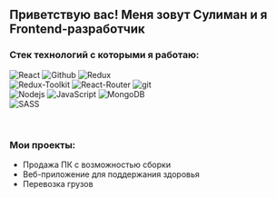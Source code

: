 ## Приветствую вас! Меня зовут Сулиман и я Frontend-разработчик

### Стек технологий с которыми я работаю:
<p>
  <img alt="React" src="https://img.shields.io/badge/-React-45b8d8?style=for-the-badge&logo=react&logoColor=white" />
  <img alt="Github" src="https://img.shields.io/badge/-Github-black?style=for-the-badge&logo=github&logoColor=white" />
  <img alt="Redux" src="https://img.shields.io/badge/-Redux-430098?style=for-the-badge&logo=redux&logoColor=white" />
  </br>
  <img alt="Redux-Toolkit" src="https://img.shields.io/badge/-Redux_Toolkit-white?style=for-the-badge&logo=Redux&logoColor=430098" />
  <img alt="React-Router" src="https://img.shields.io/badge/-React_Router-black?style=for-the-badge&logo=react-router&logoColor=orange" />
  <img alt="git" src="https://img.shields.io/badge/-Git-F05032?style=for-the-badge&logo=git&logoColor=white" />
  </br>
  <img alt="Nodejs" src="https://img.shields.io/badge/-Nodejs-43853d?style=for-the-badge&logo=Node.js&logoColor=white" />
  <img alt="JavaScript" src="https://img.shields.io/badge/-JavaScript-yellow?style=for-the-badge&logo=JavaScript&logoColor=white" />
  <img alt="MongoDB" src="https://img.shields.io/badge/-MongoDB-43853d?style=for-the-badge&logo=MongoDB&logoColor=white" />
  </br>
  <img alt="SASS" src="https://img.shields.io/badge/-SASS-white?style=for-the-badge&logo=SASS&logoColor=red" />
</p>
</br>

### Мои проекты:

- Продажа ПК с возможностью сборки
- Веб-приложение для поддержания здоровья
- Перевозка грузов
